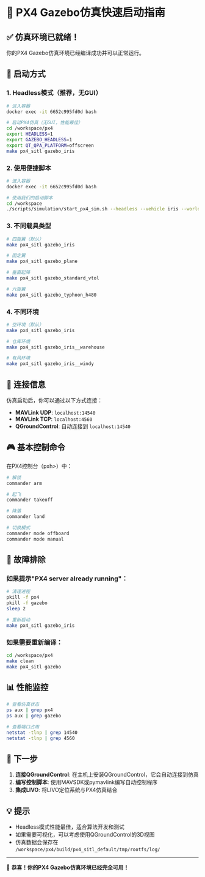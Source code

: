 # 🚁 PX4 Gazebo仿真快速启动指南

## ✅ 仿真环境已就绪！

你的PX4 Gazebo仿真环境已经编译成功并可以正常运行。

## 🚀 启动方式

### 1. Headless模式（推荐，无GUI）

```bash
# 进入容器
docker exec -it 6652c995fd0d bash

# 启动PX4仿真（无GUI，性能最佳）
cd /workspace/px4
export HEADLESS=1
export GAZEBO_HEADLESS=1
export QT_QPA_PLATFORM=offscreen
make px4_sitl gazebo_iris
```

### 2. 使用便捷脚本

```bash
# 进入容器
docker exec -it 6652c995fd0d bash

# 使用我们的启动脚本
cd /workspace
./scripts/simulation/start_px4_sim.sh --headless --vehicle iris --world empty
```

### 3. 不同载具类型

```bash
# 四旋翼（默认）
make px4_sitl gazebo_iris

# 固定翼
make px4_sitl gazebo_plane

# 垂直起降
make px4_sitl gazebo_standard_vtol

# 六旋翼
make px4_sitl gazebo_typhoon_h480
```

### 4. 不同环境

```bash
# 空环境（默认）
make px4_sitl gazebo_iris

# 仓库环境
make px4_sitl gazebo_iris__warehouse

# 有风环境
make px4_sitl gazebo_iris__windy
```

## 📡 连接信息

仿真启动后，你可以通过以下方式连接：

- **MAVLink UDP**: `localhost:14540`
- **MAVLink TCP**: `localhost:4560`
- **QGroundControl**: 自动连接到 `localhost:14540`

## 🎮 基本控制命令

在PX4控制台（pxh>）中：

```bash
# 解锁
commander arm

# 起飞
commander takeoff

# 降落
commander land

# 切换模式
commander mode offboard
commander mode manual
```

## 🔧 故障排除

### 如果提示"PX4 server already running"：

```bash
# 清理进程
pkill -f px4
pkill -f gazebo
sleep 2

# 重新启动
make px4_sitl gazebo_iris
```

### 如果需要重新编译：

```bash
cd /workspace/px4
make clean
make px4_sitl gazebo
```

## 📊 性能监控

```bash
# 查看仿真状态
ps aux | grep px4
ps aux | grep gazebo

# 查看端口占用
netstat -tlnp | grep 14540
netstat -tlnp | grep 4560
```

## 🎯 下一步

1. **连接QGroundControl**: 在主机上安装QGroundControl，它会自动连接到仿真
2. **编写控制脚本**: 使用MAVSDK或pymavlink编写自动控制程序
3. **集成LIVO**: 将LIVO定位系统与PX4仿真结合

## 💡 提示

- Headless模式性能最佳，适合算法开发和测试
- 如果需要可视化，可以考虑使用QGroundControl的3D视图
- 仿真数据会保存在 `/workspace/px4/build/px4_sitl_default/tmp/rootfs/log/`

---

🎉 **恭喜！你的PX4 Gazebo仿真环境已经完全可用！** 